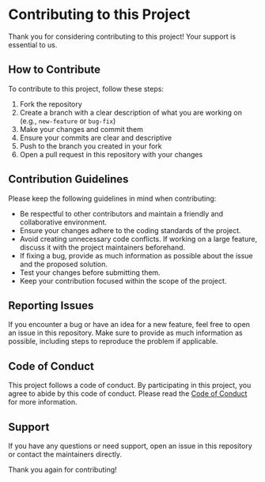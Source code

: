 # Contributing to this Project

Thank you for considering contributing to this project! Your support is essential to us.

## How to Contribute

To contribute to this project, follow these steps:

1. Fork the repository
2. Create a branch with a clear description of what you are working on (e.g., `new-feature` or `bug-fix`)
3. Make your changes and commit them
4. Ensure your commits are clear and descriptive
5. Push to the branch you created in your fork
6. Open a pull request in this repository with your changes

## Contribution Guidelines

Please keep the following guidelines in mind when contributing:

- Be respectful to other contributors and maintain a friendly and collaborative environment.
- Ensure your changes adhere to the coding standards of the project.
- Avoid creating unnecessary code conflicts. If working on a large feature, discuss it with the project maintainers beforehand.
- If fixing a bug, provide as much information as possible about the issue and the proposed solution.
- Test your changes before submitting them.
- Keep your contribution focused within the scope of the project.

## Reporting Issues

If you encounter a bug or have an idea for a new feature, feel free to open an issue in this repository. Make sure to provide as much information as possible, including steps to reproduce the problem if applicable.

## Code of Conduct

This project follows a code of conduct. By participating in this project, you agree to abide by this code of conduct. Please read the [Code of Conduct](CODE_OF_CONDUCT.md) for more information.

## Support

If you have any questions or need support, open an issue in this repository or contact the maintainers directly.

Thank you again for contributing!
